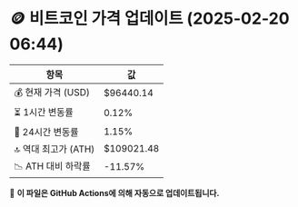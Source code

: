 # 🪙 비트코인 가격 업데이트 (2025-02-20 06:44)

| 항목                | 값 |
|--------------------|----------------|
| 💰 현재 가격 (USD) | $96440.14 |
| ⏳ 1시간 변동률    | 0.12% |
| 📆 24시간 변동률   | 1.15% |
| 🔝 역대 최고가 (ATH) | $109021.48 |
| 📉 ATH 대비 하락률 | -11.57% |

🔄 **이 파일은 GitHub Actions에 의해 자동으로 업데이트됩니다.**
